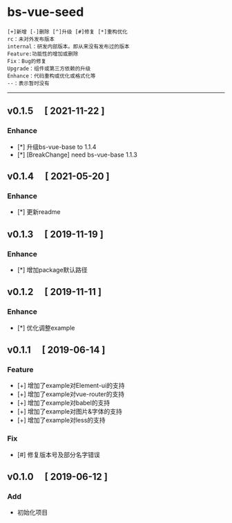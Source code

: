 # bs-vue-seed
```
[+]新增 [-]删除 [^]升级 [#]修复 [*]重构优化
rc：未对外发布版本
internal：研发内部版本。即从来没有发布过的版本
Feature:功能性的增加或删除
Fix：Bug的修复
Upgrade：组件或第三方依赖的升级
Enhance：代码重构或优化或格式化等
--：表示暂时没有
```
---
## v0.1.5 &emsp;[ 2021-11-22 ]
### Enhance
- [*] 升级bs-vue-base to 1.1.4
- [*] [BreakChange] need bs-vue-base 1.1.3


## v0.1.4 &emsp;[ 2021-05-20 ]
### Enhance
- [*] 更新readme
## v0.1.3 &emsp;[ 2019-11-19 ]

### Enhance
- [*] 增加package默认路径

## v0.1.2 &emsp;[ 2019-11-11 ]

### Enhance
- [*] 优化调整example


## v0.1.1 &emsp;[ 2019-06-14 ]

### Feature

- [+] 增加了example对Element-ui的支持
- [+] 增加了example对vue-router的支持
- [+] 增加了example对babel的支持
- [+] 增加了example对图片&字体的支持
- [+] 增加了example对less的支持

### Fix

- [#] 修复版本号及部分名字错误


## v0.1.0 &emsp;[ 2019-06-12 ]

### Add

- 初始化项目

